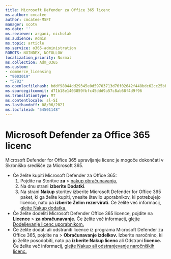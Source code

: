 ```yaml
---
title: Microsoft Defender za Office 365 licenc
ms.author: cmcatee
author: cmcatee-MSFT
manager: scotv
ms.date: ''
ms.reviewer: argani, nicholak
ms.audience: Admin
ms.topic: article
ms.service: o365-administration
ROBOTS: NOINDEX, NOFOLLOW
localization_priority: Normal
ms.collection: Adm_O365
ms.custom:
- commerce_licensing
- "9003019"
- "5782"
ms.openlocfilehash: bddf98044dd29345e0d59703713d76f02642f448bdc62cc25bb356933d524f21
ms.sourcegitcommit: d71b18e1403859fbfc45ddd9a57c8ab68f4d9f96
ms.translationtype: MT
ms.contentlocale: sl-SI
ms.lasthandoff: 08/06/2021
ms.locfileid: "54501148"
---
```

# <a name="microsoft-defender-for-office-365-license-management"></a>Microsoft Defender za Office 365 licenc

Microsoft Defender for Office 365 upravljanje licenc je mogoče dokončati v Skrbniško središče za Microsoft 365.

- Če želite kupiti Microsoft Defender za Office 365:
    1. Pojdite na Storitve **za**  >  [nakup obračunavanja.](https://go.microsoft.com/fwlink/p/?linkid=868433)
    2. Na dnu strani **izberite Dodatki**.
    3. Na strani **Nakup** storitev izberite Microsoft Defender for Office 365 paket, ki ga želite kupiti, vnesite število uporabnikov, ki potrebujejo licenco, nato pa **izberite Želim rezervirati**. Če želite več informacij, [glejte Nakup dodatka.](/microsoft-365/commerce/buy-or-edit-an-add-on)
- Če želite dodeliti Microsoft Defender Office 365 licence, pojdite na **Licence**  >  **za obračunavanje.** Če želite več informacij, [glejte Dodeljevanje licenc uporabnikom.](/microsoft-365/admin/manage/assign-licenses-to-users)
- Če želite dodati ali odstraniti licence iz programa Microsoft Defender za Office 365, pojdite na  >  **Obračunavanje izdelkov.** Izberite naročnino, ki jo želite posodobiti, nato pa **izberite Nakup licenc** ali Odstrani **licence.** Če želite več informacij, [glejte Nakup ali odstranjevanje naročniških licenc.](/microsoft-365/commerce/licenses/buy-licenses)